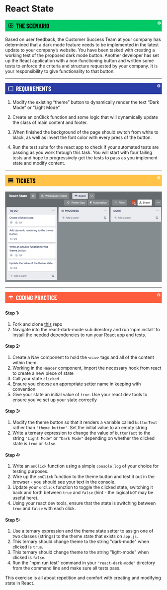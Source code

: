 # React State

![scenario](./assets/banner-scenario.png)

Based on user feedback, the Customer Success Team at your company has determined that a dark mode feature needs to be implemented in the latest update to your company’s website.  You have been tasked with creating a working test of the proposed dark mode button.  Another developer has set up the React application with a non-functioning button and written some tests to enforce the criteria and structure requested by your company.  It is your responsibility to give functionality to that button.

---

![requirements](./assets/banner-requirements.png)

1.  Modify the existing “theme” button to dynamically render the text “Dark Mode” or “Light Mode”

2.  Create an onClick function and some logic that will dynamically update the class of main content and footer.

3.  When finished the background of the page should switch from white to black, as well as invert the font color with every press of the button.

4.  Run the test suite for the react app to check if your automated tests are passing as you work through this task.  You will start with four failing tests and hope to progressively get the tests to pass as you implement state and modify content.

---

![tickets](./assets/banner-tickets.png)

<!-- [Trello Board](https://trello.com/b/7z1lDKxr/react-state) -->

![trello board](./assets/M3L3-4-react-state-trello-board.png)

---

![coding practice](./assets/banner-coding.png)
#### Step 1:

1. Fork and clone [this](https://git.generalassemb.ly/SEI-Standard-Curriculum/M3L3-4-react-state-handling-input-events-wbp) repo
1. Navigate into the react-dark-mode sub directory and run ‘npm install’ to install the needed dependencies to run your React app and tests.

#### Step 2:
1. Create a Nav component to hold the `<nav>` tags and all of the content within them.
1. Working in the `Header` component, import the necessary hook from react to create a new piece of state
1. Call your state `clicked`
1. Ensure you choose an appropriate setter name in keeping with convention
1. Give your state an initial value of `true`. Use your react dev tools to ensure you've set up your state correctly

#### Step 3:
1. Modify the theme button so that it renders a variable called `buttonText` rather than `"theme button"`. Set the initial value to an empty string.
1. Write a ternary expression to change the value of `buttonText` to the string `"Light Mode"` or `"Dark Mode"` depending on whether the clicked state is `true` or `false`.

#### Step 4:
1. Write an `onClick` function using a simple `console.log` of your choice for testing purposes.
1. Wire up the `onClick` function to the theme button and test it out in the browser - you should see your text in the console.
1. Update your `onClick` function to toggle the clicked state, switching it back and forth between `true` and `false` (hint - the logical `NOT` may be useful here).
1. Using your react dev tools, ensure that the state is switching between `true` and `false` with each click.

#### Step 5:
1. Use a ternary expression and the theme state setter to assign one of two classes (strings) to the theme state that exists on `app.js`.
1. This ternary should change theme to the string "dark-mode" when clicked is `true`.
1. This ternary should change theme to the string "light-mode" when clicked is `false`.
1. Run the "npm run test" command in your `"react-dark-mode"` directory from the command line and make sure all tests pass.



This exercise is all about repetition and comfort with creating and modifying state in React.

<!-- ## Trello Board
When working through this scenario make sure to follow a pattern of tracking your specific, component based tasks in Trello.  When working on a task make sure to move the associated ticket to the "In Progress" column.  Once you have successfully gotten the test to pass for a specific component you are free to move that ticket to "Done".  Make sure to work on only one ticket at a time. -->

